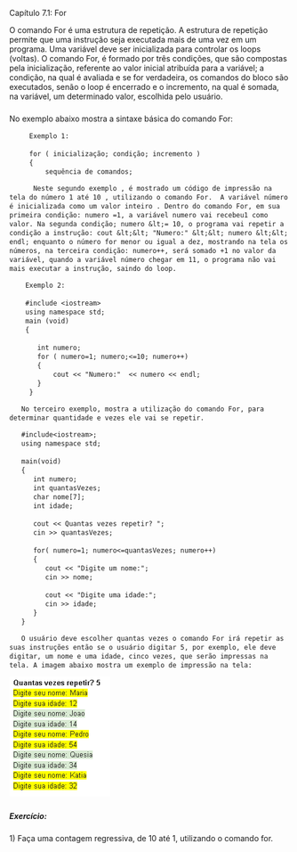 Capítulo 7.1: For

 O comando For é uma estrutura de repetição. A estrutura de repetição permite que uma instrução seja executada mais de uma vez em um programa. Uma variável deve ser inicializada para controlar os loops \(voltas\). O comando For, é formado por três condições, que são compostas pela inicialização, referente ao valor inicial atribuída para a variável; a condição, na qual é avaliada e se for verdadeira, os comandos do bloco são executados, senão o loop é encerrado e o incremento, na qual é somada, na variável, um determinado valor, escolhida pelo usuário.

##### 

No exemplo abaixo mostra a sintaxe básica do comando For:

```
     Exemplo 1:

     for ( inicialização; condição; incremento )
     {
         sequência de comandos;
```

```
      Neste segundo exemplo , é mostrado um código de impressão na tela do número 1 até 10 , utilizando o comando For.  A variável número é inicializada como um valor inteiro . Dentro do comando For, em sua primeira condição: numero =1, a variável numero vai recebeu1 como valor. Na segunda condição; numero &lt;= 10, o programa vai repetir a condição a instrução: cout &lt;&lt; "Numero:" &lt;&lt; numero &lt;&lt; endl; enquanto o número for menor ou igual a dez, mostrando na tela os números, na terceira condição: numero++, será somado +1 no valor da variável, quando a variável número chegar em 11, o programa não vai mais executar a instrução, saindo do loop.
```

```
    Exemplo 2:

    #include <iostream>
    using namespace std;
    main (void)
    {

       int numero;   
       for ( numero=1; numero;<=10; numero++)
       {
           cout << "Numero:"  << numero << endl;
       }
     }
```

```
   No terceiro exemplo, mostra a utilização do comando For, para determinar quantidade e vezes ele vai se repetir.
```

```
   #include<iostream>;
   using namespace std;

   main(void)
   {
      int numero;
      int quantasVezes;
      char nome[7];
      int idade;

      cout << Quantas vezes repetir? ";
      cin >> quantasVezes;

      for( numero=1; numero<=quantasVezes; numero++)
      {
         cout << "Digite um nome:";
         cin >> nome;

         cout << "Digite uma idade:";
         cin >> idade;
      }
   }
```

```
   O usuário deve escolher quantas vezes o comando For irá repetir as suas instruções então se o usuário digitar 5, por exemplo, ele deve digitar, um nome e uma idade, cinco vezes, que serão impressas na tela. A imagem abaixo mostra um exemplo de impressão na tela:
```

![](/assets/exemplo_for.PNG)

##### 

##### Exercício:

1\) Faça uma contagem regressiva, de 10 até 1, utilizando o comando for.

